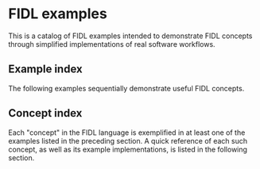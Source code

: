 # FIDL examples

This is a catalog of FIDL examples intended to demonstrate FIDL concepts through
simplified implementations of real software workflows.

## Example index

The following examples sequentially demonstrate useful FIDL concepts.

## Concept index

Each "concept" in the FIDL language is exemplified in at least one of the
examples listed in the preceding section. A quick reference of each such
concept, as well as its example implementations, is listed in the following
section.
